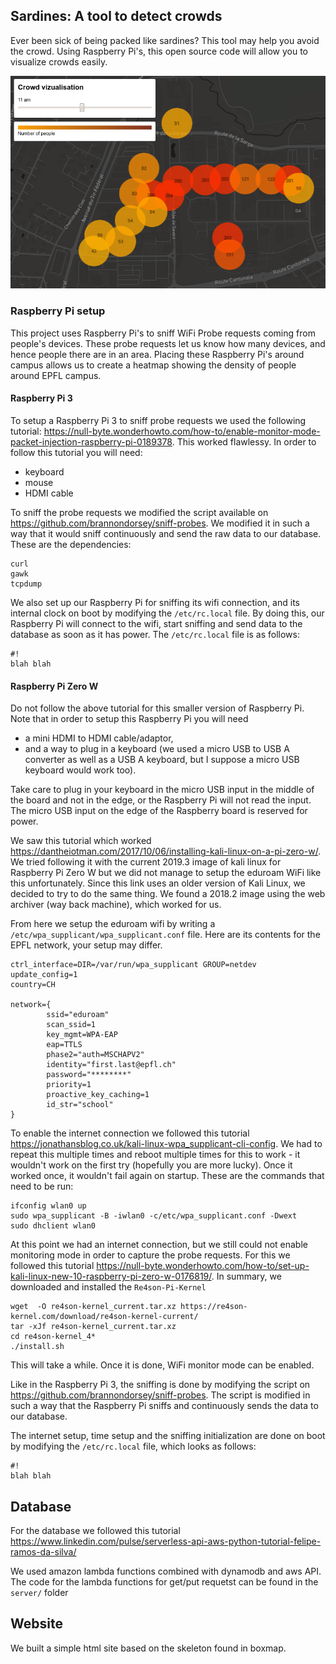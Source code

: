 ## Sardines: A tool to detect crowds
Ever been sick of being packed like sardines? This tool may help you avoid the crowd. Using Raspberry Pi's, this open source code will allow you to visualize crowds easily.

![Alt text](Crowdbase.png?raw=true "Crowdbase visualization")

### Raspberry Pi setup 
This project uses Raspberry Pi's to sniff WiFi Probe requests coming from people's devices. These probe requests let us know how many devices, and hence people there are in an area. Placing these Raspberry Pi's around campus allows us to create a heatmap showing the density of people around EPFL campus.
#### Raspberry Pi 3
To setup a Raspberry Pi 3 to sniff probe requests we used the following tutorial: https://null-byte.wonderhowto.com/how-to/enable-monitor-mode-packet-injection-raspberry-pi-0189378. This worked flawlessy. In order to follow this tutorial you will need:

- keyboard
- mouse
- HDMI cable

To sniff the probe requests we modified the script available on https://github.com/brannondorsey/sniff-probes. We modified it in such a way that it would sniff continuously and send the raw data to our database. These are the dependencies:

```
curl
gawk
tcpdump
```

We also set up our Raspberry Pi for sniffing its wifi connection, and its internal clock on boot by modifying the ```/etc/rc.local``` file. By doing this, our Raspberry Pi will connect to the wifi, start sniffing and send data to the database as soon as it has power. The ```/etc/rc.local``` file is as follows:

```
#!
blah blah

```

#### Raspberry Pi Zero W
Do not follow the above tutorial for this smaller version of Raspberry Pi. Note that in order to setup this Raspberry Pi you will need
- a mini HDMI to HDMI cable/adaptor, 
- and a way to plug in a keyboard (we used a micro USB to USB A converter as well as a USB A keyboard, but I suppose a micro USB keyboard would work too). 

Take care to plug in your keyboard in the micro USB input in the middle of the board and not in the edge, or the Raspberry Pi will not read the input. The micro USB input on the edge of the Raspberry board is reserved for power. 

We saw this tutorial which worked https://dantheiotman.com/2017/10/06/installing-kali-linux-on-a-pi-zero-w/. We tried following it with the current 2019.3 image of kali linux for Raspberry Pi Zero W but we did not manage to setup the eduroam WiFi like this unfortunately. Since this link uses an older version of Kali Linux, we decided to try to do the same thing. We found a 2018.2 image using the web archiver (way back machine), which worked for us. 

From here we setup the eduroam wifi by writing a ```/etc/wpa_supplicant/wpa_supplicant.conf``` file. Here are its contents for the EPFL network, your setup may differ.

```
ctrl_interface=DIR=/var/run/wpa_supplicant GROUP=netdev
update_config=1
country=CH

network={
        ssid="eduroam"
        scan_ssid=1
        key_mgmt=WPA-EAP
        eap=TTLS
        phase2="auth=MSCHAPV2"
        identity="first.last@epfl.ch"
        password="********"
        priority=1
        proactive_key_caching=1
        id_str="school"
}
```

To enable the internet connection we followed this tutorial https://jonathansblog.co.uk/kali-linux-wpa_supplicant-cli-config. We had to repeat this multiple times and reboot multiple times for this to work - it wouldn't work on the first try (hopefully you are more lucky). Once it worked once, it wouldn't fail again on startup. These are the commands that need to be run:

```
ifconfig wlan0 up
sudo wpa_supplicant -B -iwlan0 -c/etc/wpa_supplicant.conf -Dwext
sudo dhclient wlan0
```

At this point we had an internet connection, but we still could not enable monitoring mode in order to capture the probe requests. For this we followed this tutorial https://null-byte.wonderhowto.com/how-to/set-up-kali-linux-new-10-raspberry-pi-zero-w-0176819/. In summary, we downloaded and installed the ```Re4son-Pi-Kernel```

```
wget  -O re4son-kernel_current.tar.xz https://re4son-kernel.com/download/re4son-kernel-current/
tar -xJf re4son-kernel_current.tar.xz
cd re4son-kernel_4*
./install.sh
```

This will take a while. Once it is done, WiFi monitor mode can be enabled.

Like in the Raspberry Pi 3, the sniffing is done by modifying the script on https://github.com/brannondorsey/sniff-probes. The script is modified in such a way that the Raspberry Pi sniffs and continuously sends the data to our database. 

The internet setup, time setup and the sniffing initialization are done on boot by modifying the ```/etc/rc.local``` file, which looks as follows:
```
#!
blah blah

```

## Database

For the database we followed this tutorial https://www.linkedin.com/pulse/serverless-api-aws-python-tutorial-felipe-ramos-da-silva/

We used amazon lambda functions combined with dynamodb and aws API. The code for the lambda functions for get/put requetst can be found in the ```server/``` folder

## Website

We built a simple html site based on the skeleton found in boxmap.
